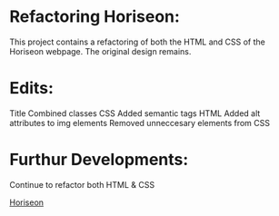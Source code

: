 # Refactoring Horiseon:
This project contains a refactoring of both the HTML and CSS of the Horiseon webpage. The original design remains.

# Edits:
Title
Combined classes CSS
Added semantic tags HTML
Added alt attributes to img elements
Removed unneccesary elements from CSS

# Furthur Developments:
Continue to refactor both HTML & CSS

[Horiseon](https://keepthelidontight.github.io/Refactoring/)
